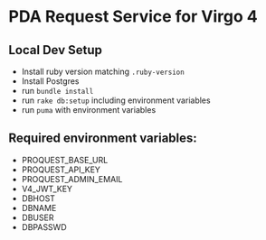 # PDA Request Service for Virgo 4

## Local Dev Setup

- Install ruby version matching `.ruby-version`
- Install Postgres
- run `bundle install`
- run `rake db:setup` including environment variables
- run `puma` with environment variables

## Required environment variables:

- PROQUEST_BASE_URL
- PROQUEST_API_KEY
- PROQUEST_ADMIN_EMAIL
- V4_JWT_KEY
- DBHOST
- DBNAME
- DBUSER
- DBPASSWD
